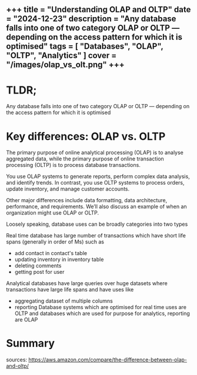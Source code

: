 +++
title = "Understanding OLAP and OLTP"
date = "2024-12-23"
description = "Any database falls into one of two category OLAP or OLTP — depending on the access pattern for which it is optimised"
tags = [
    "Databases",
    "OLAP",
    "OLTP",
    "Analytics"
]
cover = "/images/olap_vs_olt.png"
+++
---

# TLDR; 
Any database falls into one of two category OLAP or OLTP — depending on the access pattern for which it is optimised

# Key differences: OLAP vs. OLTP
The primary purpose of online analytical processing (OLAP) is to analyse aggregated data, while the primary purpose of online transaction processing (OLTP) is to process database transactions.

You use OLAP systems to generate reports, perform complex data analysis, and identify trends. In contrast, you use OLTP systems to process orders, update inventory, and manage customer accounts.

Other major differences include data formatting, data architecture, performance, and requirements. We’ll also discuss an example of when an organization might use OLAP or OLTP.

Loosely speaking, database uses can be broadly categories into two types

Real time database has large number of transactions which have short life spans (generally in order of Ms) such as

* add contact in contact's table
* updating inventory in inventory table
* deleting comments
* getting post for user

Analytical databases have large queries over huge datasets where transactions have large life spans and have uses like

* aggregating dataset of multiple columns
* reporting
Database systems which are optimised for real time uses are OLTP and databases which are used for purpose for analytics, reporting are OLAP

# Summary

sources: https://aws.amazon.com/compare/the-difference-between-olap-and-oltp/

